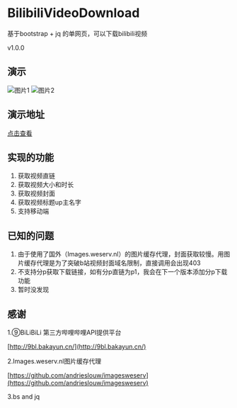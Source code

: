 # BilibiliVideoDownload
基于bootstrap + jq 的单网页，可以下载bilibili视频

v1.0.0
## 演示
![图片1](http://ww1.sinaimg.cn/large/005LOKa8ly1fkpsodp8n1j30q60h5gnx.jpg)
![图片2](http://ww1.sinaimg.cn/large/005LOKa8ly1fkpsodox3ej30gk0d9abj.jpg)
## 演示地址
[点击查看](http://bt720p.com/bilibili/)
## 实现的功能
1. 获取视频直链
2. 获取视频大小和时长
3. 获取视频封面
4. 获取视频标题up主名字
5. 支持移动端
## 已知的问题
1. 由于使用了国外（Images.weserv.nl）的图片缓存代理，封面获取较慢。用图片缓存代理是为了突破b站视频封面域名限制，直接调用会出现403
2. 不支持分p获取下载链接，如有分p直链为p1，我会在下一个版本添加分p下载功能
3. 暂时没发现
## 感谢
1.⑨BiLiBiLi 第三方哔哩哔哩API提供平台

[http://9bl.bakayun.cn/](http://9bl.bakayun.cn/)

2.Images.weserv.nl图片缓存代理

[https://github.com/andrieslouw/imagesweserv](https://github.com/andrieslouw/imagesweserv)

3.bs and jq